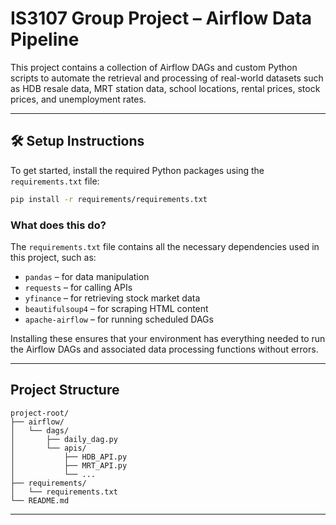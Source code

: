 # IS3107 Group Project – Airflow Data Pipeline

This project contains a collection of Airflow DAGs and custom Python scripts to automate the retrieval and processing of real-world datasets such as HDB resale data, MRT station data, school locations, rental prices, stock prices, and unemployment rates.

---

## 🛠️ Setup Instructions

To get started, install the required Python packages using the `requirements.txt` file:

```bash
pip install -r requirements/requirements.txt
```

### What does this do?

The `requirements.txt` file contains all the necessary dependencies used in this project, such as:

- `pandas` – for data manipulation  
- `requests` – for calling APIs  
- `yfinance` – for retrieving stock market data  
- `beautifulsoup4` – for scraping HTML content  
- `apache-airflow` – for running scheduled DAGs  

Installing these ensures that your environment has everything needed to run the Airflow DAGs and associated data processing functions without errors.

---

##  Project Structure

```
project-root/
├── airflow/
│   └── dags/
│       ├── daily_dag.py
│       └── apis/
│           ├── HDB_API.py
│           ├── MRT_API.py
│           └── ...
├── requirements/
│   └── requirements.txt  
└── README.md
```

---
